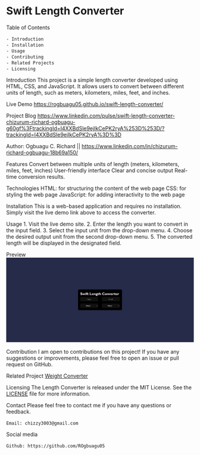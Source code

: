 # Swift Length Converter

Table of Contents

    - Introduction
    - Installation
    - Usage
    - Contributing
    - Related Projects
    - Licensing

Introduction
    This project is a simple length converter developed using HTML, CSS, and JavaScript. It allows users to convert between different units of length, such as meters, kilometers, miles, feet, and inches.

Live Demo <https://rogbuagu05.github.io/swift-length-converter/>

Project Blog <https://www.linkedin.com/pulse/swift-length-converter-chizurum-richard-ogbuagu-g60gf%3FtrackingId=I4XXBdSle9ejIkCePK2ryA%253D%253D/?trackingId=I4XXBdSle9ejIkCePK2ryA%3D%3D>

Author: Ogbuagu C. Richard || <https://www.linkedin.com/in/chizurum-richard-ogbuagu-18b69a150/>

Features
    Convert between multiple units of length (meters, kilometers, miles, feet, inches)
    User-friendly interface
    Clear and concise output
    Real-time conversion results.

Technologies
    HTML: for structuring the content of the web page
    CSS: for styling the web page
    JavaScript: for adding interactivity to the web page

Installation
    This is a web-based application and requires no installation. Simply visit the live demo link above to access the converter.

Usage
    1. Visit the live demo site.
    2. Enter the length you want to convert in the input field.
    3. Select the input unit from the drop-down menu.
    4. Choose the desired output unit from the second drop-down menu.
    5. The converted length will be displayed in the designated field.

Preview
    ![Alt text](<Length Converter.png>)

Contribution
    I am open to contributions on this project! If you have any suggestions or improvements, please feel free to open an issue or pull request on GitHub.

Related Project
    [Weight Converter](https://github.com/geraldandrews/Weight-Converter)

Licensing
    The Length Converter is released under the MIT License. See the [LICENSE](LICENSE) file for more information.

Contact
Please feel free to contact me if you have any questions or feedback.

    Email: chizzy3003@gmail.com

Social media

    Github: https://github.com/ROgbuagu05
